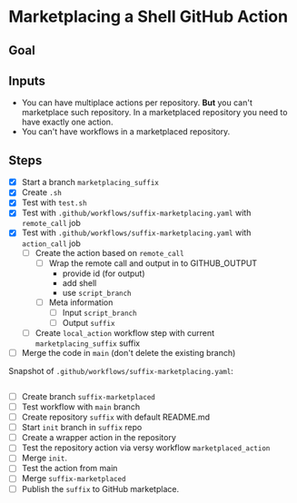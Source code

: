 # Marketplacing a Shell GitHub Action

## Goal

## Inputs

- You can have multiplace actions per repository. **But** you can't marketplace such repository. In a marketplaced repository you need to have exactly one action.
- You can't have workflows in a marketplaced repository.

## Steps

- [x] Start a branch `marketplacing_suffix` 
- [x] Create `.sh`
- [x] Test with `test.sh`
- [x] Test with `.github/workflows/suffix-marketplacing.yaml` with `remote_call` job
- [x] Test with `.github/workflows/suffix-marketplacing.yaml` with `action_call` job
    - [ ] Create the action based on `remote_call`
        - [ ] Wrap the remote call and output in to GITHUB_OUTPUT
            - provide id (for output)
            - add shell
            - use `script_branch`
        - [ ] Meta information
            - [ ] Input `script_branch`
            - [ ] Output `suffix`
    - [ ] Create `local_action` workflow step with current `marketplacing_suffix` suffix
- [ ] Merge the code in `main` (don't delete the existing branch)

Snapshot of `.github/workflows/suffix-marketplacing.yaml`:

```yaml

```

- [ ] Create branch `suffix-marketplaced`
- [ ] Test workflow with `main` branch
- [ ] Create repository `suffix` with default README.md
- [ ] Start `init` branch in `suffix` repo
- [ ] Create a wrapper action in the repository
- [ ] Test the repository action via versy workflow `marketplaced_action`
- [ ] Merge `init`.
- [ ] Test the action from main
- [ ] Merge `suffix-marketplaced`
- [ ] Publish the `suffix` to GitHub marketplace.